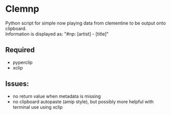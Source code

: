 # Clemnp

Python script for simple now playing data from clementine to be output onto clipboard.  
Information is displayed as: "#np: [artist] - [title]"

## Required 
* pyperclip
* xclip

## Issues:
* no return value when metadata is missing
* no clipboard autopaste (amip style), but possibly more helpful with terminal use using xclip

